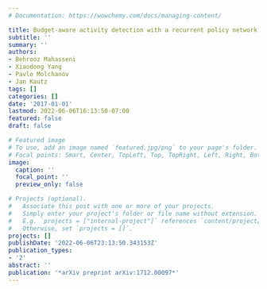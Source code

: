 ```yaml
---
# Documentation: https://wowchemy.com/docs/managing-content/

title: Budget-aware activity detection with a recurrent policy network
subtitle: ''
summary: ''
authors:
- Behrooz Mahasseni
- Xiaodong Yang
- Pavlo Molchanov
- Jan Kautz
tags: []
categories: []
date: '2017-01-01'
lastmod: 2022-06-06T16:13:50-07:00
featured: false
draft: false

# Featured image
# To use, add an image named `featured.jpg/png` to your page's folder.
# Focal points: Smart, Center, TopLeft, Top, TopRight, Left, Right, BottomLeft, Bottom, BottomRight.
image:
  caption: ''
  focal_point: ''
  preview_only: false

# Projects (optional).
#   Associate this post with one or more of your projects.
#   Simply enter your project's folder or file name without extension.
#   E.g. `projects = ["internal-project"]` references `content/project/deep-learning/index.md`.
#   Otherwise, set `projects = []`.
projects: []
publishDate: '2022-06-06T23:13:50.343153Z'
publication_types:
- '2'
abstract: ''
publication: '*arXiv preprint arXiv:1712.00097*'
---
```

